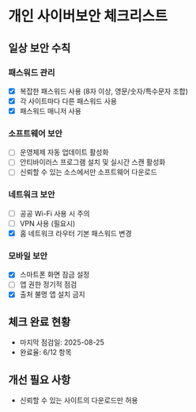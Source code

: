 # 개인 사이버보안 체크리스트

## 일상 보안 수칙

### 패스워드 관리
- [x] 복잡한 패스워드 사용 (8자 이상, 영문/숫자/특수문자 조합)
- [x] 각 사이트마다 다른 패스워드 사용
- [x] 패스워드 매니저 사용

### 소프트웨어 보안
- [ ] 운영체제 자동 업데이트 활성화
- [ ] 안티바이러스 프로그램 설치 및 실시간 스캔 활성화
- [ ] 신뢰할 수 있는 소스에서만 소프트웨어 다운로드

### 네트워크 보안
- [ ] 공공 Wi-Fi 사용 시 주의
- [ ] VPN 사용 (필요시)
- [x] 홈 네트워크 라우터 기본 패스워드 변경

### 모바일 보안
- [x] 스마트폰 화면 잠금 설정
- [ ] 앱 권한 정기적 점검
- [x] 출처 불명 앱 설치 금지

## 체크 완료 현황
- 마지막 점검일: 2025-08-25
- 완료율: 6/12 항목

## 개선 필요 사항
- 신뢰할 수 있는 사이트의 다운로드만 허용